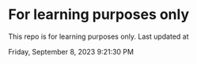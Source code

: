 # For learning purposes only
This repo is for learning purposes only.
Last updated at

Friday, September 8, 2023 9:21:30 PM

